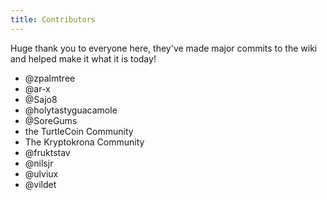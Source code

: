 ```yaml
---
title: Contributors
---
```


Huge thank you to everyone here, they've made major commits to the wiki and helped make it what it is today!

* @zpalmtree
* @ar-x
* @Sajo8
* @holytastyguacamole
* @SoreGums
* the TurtleCoin Community
* The Kryptokrona Community
* @fruktstav
* @nilsjr
* @ulviux
* @vildet
